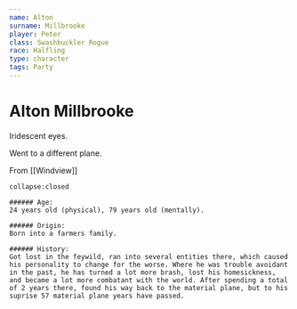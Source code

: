 ```yaml
---
name: Alton
surname: Millbrooke
player: Peter
class: Swashbuckler Rogue
race: Halfling 
type: character
tags: Party
---
```


# Alton Millbrooke

Iridescent eyes.

Went to a different plane.

From [[Windview]]

```ad-ooc
collapse:closed

###### Age: 
24 years old (physical), 79 years old (mentally).

###### Origin: 
Born into a farmers family.

###### History: 
Got lost in the feywild, ran into several entities there, which caused his personality to change for the worse. Where he was trouble avoidant in the past, he has turned a lot more brash, lost his homesickness, and became a lot more combatant with the world. After spending a total of 2 years there, found his way back to the material plane, but to his suprise 57 material plane years have passed.

```
